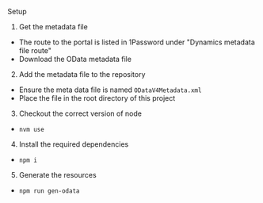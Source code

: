 Setup
1) Get the metadata file
  - The route to the portal is listed in 1Password under "Dynamics metadata file route"
  - Download the OData metadata file
2) Add the metadata file to the repository
  - Ensure the meta data file is named `ODataV4Metadata.xml`
  - Place the file in the root directory of this project
3) Checkout the correct version of node
  - `nvm use`
4) Install the required dependencies
  - `npm i`
5) Generate the resources
  - `npm run gen-odata`
